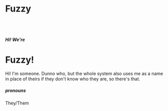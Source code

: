 # Fuzzy
<br /><br />
##### Hi! We're
# Fuzzy! 

Hi! I'm someone. Dunno who, but the whole system also uses me as a name in 
place of theirs if they don't know who they are, so there's that.

##### pronouns
They/Them